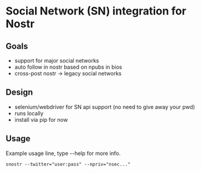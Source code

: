# Social Network (SN) integration for Nostr

## Goals

 - support for major social networks
 - auto follow in nostr based on npubs in bios
 - cross-post nostr -> legacy social networks

## Design

 - selenium/webdriver for SN api support (no need to give away your pwd)
 - runs locally
 - install via pip for now

## Usage

Example usage line, type --help for more info.

`snostr --twitter="user:pass" --npriv="nsec..." `


